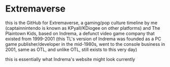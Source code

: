 # Extremaverse
this is the GitHub for Extremaverse, a gaming/pop culture timeline by me (captainnintendo is known as KPyall/KDiogee on other platforms) and The Plaintown Kids, based on Indrema, a defunct video game company that existed from 1999-2001 (this TL's version of Indrema was founded as a PC game publisher/developer in the mid-1980s, went to the console business in 2001, same as OTL, and unlike OTL, still exists to this very day)

this is essentially what Indrema's website might look currently
